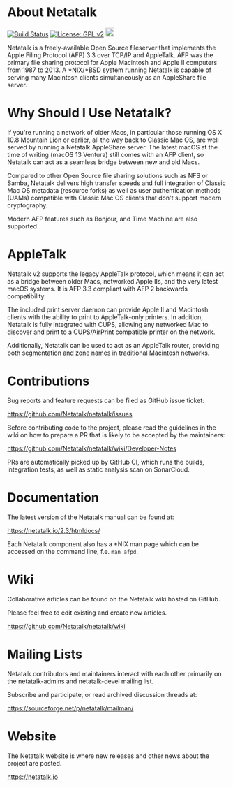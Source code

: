 # About Netatalk
[![Build Status](https://github.com/Netatalk/netatalk/actions/workflows/build.yml/badge.svg)](https://github.com/Netatalk/netatalk/actions/workflows/build.yml)
[![License: GPL v2](https://img.shields.io/badge/License-GPL%20v2-blue.svg)](https://www.gnu.org/licenses/old-licenses/gpl-2.0.en.html)
[<img src="https://sonarcloud.io/images/project_badges/sonarcloud-orange.svg" height="20" />](https://sonarcloud.io/summary/overall?id=Netatalk_netatalk&branch=branch-netatalk-2-3)

Netatalk is a freely-available Open Source fileserver that implements the Apple Filing Protocol (AFP) 3.3 over TCP/IP and AppleTalk.
AFP was the primary file sharing protocol for Apple Macintosh and Apple II computers from 1987 to 2013.
A *NIX/*BSD system running Netatalk is capable of serving many Macintosh clients simultaneously as an AppleShare file server.

# Why Should I Use Netatalk?
If you're running a network of older Macs, in particular those running OS X 10.8 Mountain Lion or earlier, all the way back to Classic Mac OS,
are well served by running a Netatalk AppleShare server. The latest macOS at the time of writing (macOS 13 Ventura) still comes with an AFP client,
so Netatalk can act as a seamless bridge between new and old Macs.

Compared to other Open Source file sharing solutions such as NFS or Samba, Netatalk delivers high transfer speeds and full integration
of Classic Mac OS metadata (resource forks) as well as user authentication methods (UAMs) compatible with Classic Mac OS clients that don't support modern cryptography.

Modern AFP features such as Bonjour, and Time Machine are also supported.

# AppleTalk
Netatalk v2 supports the legacy AppleTalk protocol, which means it can act as a bridge between older Macs, networked Apple IIs, and the very latest macOS systems. It is AFP 3.3 compliant with AFP 2 backwards compatibility.

The included print server daemon can provide Apple II and Macintosh clients with the ability to print to AppleTalk-only printers. In addition, Netatalk is fully integrated with CUPS, allowing any networked Mac to discover and print to a CUPS/AirPrint compatible printer on the network.

Additionally, Netatalk can be used to act as an AppleTalk router, providing both segmentation and zone names in traditional Macintosh networks. 

# Contributions
Bug reports and feature requests can be filed as GitHub issue ticket:

https://github.com/Netatalk/netatalk/issues

Before contributing code to the project, please read the guidelines in the wiki on how to prepare a PR that is likely to be accepted by the maintainers:

https://github.com/Netatalk/netatalk/wiki/Developer-Notes

PRs are automatically picked up by GitHub CI, which runs the builds, integration tests, as well as static analysis scan on SonarCloud.

# Documentation
The latest version of the Netatalk manual can be found at:

https://netatalk.io/2.3/htmldocs/

Each Netatalk component also has a *NIX man page which can be accessed on the command line, f.e. `man afpd`.

# Wiki
Collaborative articles can be found on the Netatalk wiki hosted on GitHub.

Please feel free to edit existing and create new articles.

https://github.com/Netatalk/netatalk/wiki

# Mailing Lists
Netatalk contributors and maintainers interact with each other primarily on the netatalk-admins and netatalk-devel mailing list.

Subscribe and participate, or read archived discussion threads at:

https://sourceforge.net/p/netatalk/mailman/

# Website
The Netatalk website is where new releases and other news about the project are posted.

https://netatalk.io

